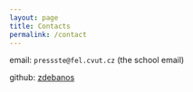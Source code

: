 ```yaml
---
layout: page
title: Contacts
permalink: /contact
---
```


email: `pressste@fel.cvut.cz` (the school email)

github: [zdebanos](https://github.com/zdebanos)